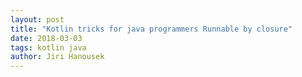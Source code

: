 ```yaml
---
layout: post
title: "Kotlin tricks for java programmers Runnable by closure"
date: 2018-03-03
tags: kotlin java
author: Jiri Hanousek
---
```


